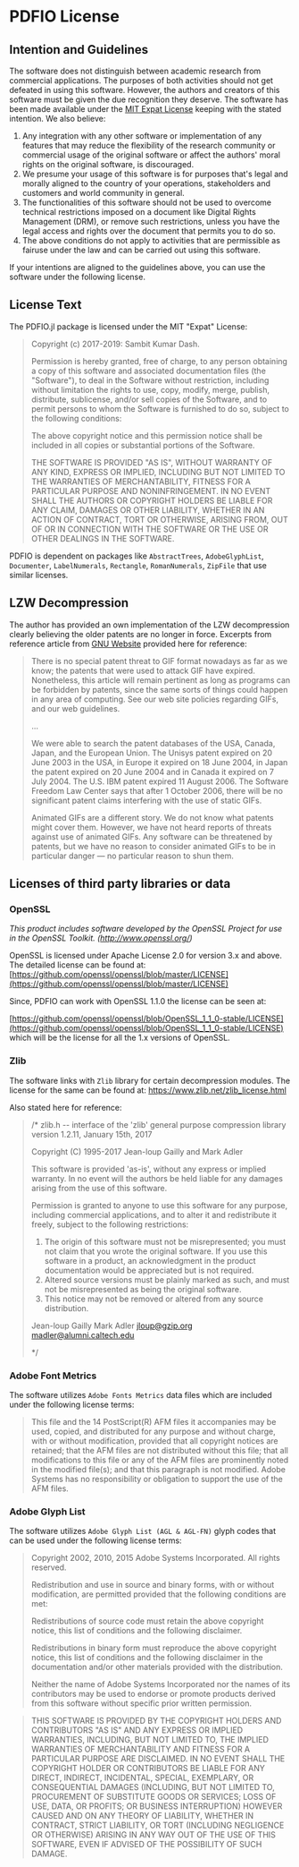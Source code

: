 # PDFIO License 

## Intention and Guidelines

The software does not distinguish between academic research from
commercial applications. The purposes of both activities should not
get defeated in using this software. However, the authors and creators
of this software must be given the due recognition they deserve. The
software has been made available under the [MIT Expat
License](https://github.com/sambitdash/PDFIO.jl/blob/master/LICENSE.md)
keeping with the stated intention. We also believe:

1. Any integration with any other software or implementation of any
   features that may reduce the flexibility of the research community
   or commercial usage of the original software or affect the authors'
   moral rights on the original software, is discouraged.
2. We presume your usage of this software is for purposes that's legal
   and morally aligned to the country of your operations, stakeholders
   and customers and world community in general.
3. The functionalities of this software should not be used to overcome
   technical restrictions imposed on a document like Digital Rights
   Management (DRM), or remove such restrictions, unless you have the
   legal access and rights over the document that permits you to do
   so.
4. The above conditions do not apply to activities that are
   permissible as fairuse under the law and can be carried out using
   this software.

If your intentions are aligned to the guidelines above, you can use
the software under the following license.

## License Text

The PDFIO.jl package is licensed under the MIT "Expat" License:

> Copyright (c) 2017-2019: Sambit Kumar Dash.
> 
> Permission is hereby granted, free of charge, to any person obtaining a copy
> of this software and associated documentation files (the "Software"), to deal
> in the Software without restriction, including without limitation the rights
> to use, copy, modify, merge, publish, distribute, sublicense, and/or sell
> copies of the Software, and to permit persons to whom the Software is
> furnished to do so, subject to the following conditions:
> 
> The above copyright notice and this permission notice shall be included in all
> copies or substantial portions of the Software.
> 
> THE SOFTWARE IS PROVIDED "AS IS", WITHOUT WARRANTY OF ANY KIND, EXPRESS OR
> IMPLIED, INCLUDING BUT NOT LIMITED TO THE WARRANTIES OF MERCHANTABILITY,
> FITNESS FOR A PARTICULAR PURPOSE AND NONINFRINGEMENT. IN NO EVENT SHALL THE
> AUTHORS OR COPYRIGHT HOLDERS BE LIABLE FOR ANY CLAIM, DAMAGES OR OTHER
> LIABILITY, WHETHER IN AN ACTION OF CONTRACT, TORT OR OTHERWISE, ARISING FROM,
> OUT OF OR IN CONNECTION WITH THE SOFTWARE OR THE USE OR OTHER DEALINGS IN THE
> SOFTWARE.
> 
PDFIO is dependent on packages like `AbstractTrees`, `AdobeGlyphList`, 
`Documenter`, `LabelNumerals`, `Rectangle`, `RomanNumerals`, `ZipFile` 
that use similar licenses. 

## LZW Decompression

The author has provided an own implementation of the LZW decompression
clearly believing the older patents are no longer in force. Excerpts from
reference article from [GNU Website](https://www.gnu.org/philosophy/gif.html)
provided here for reference:

> There is no special patent threat to GIF format nowadays as far as we know; 
> the patents that were used to attack GIF have expired. Nonetheless, this 
> article will remain pertinent as long as programs can be forbidden by patents,
> since the same sorts of things could happen in any area of computing. See our 
> web site policies regarding GIFs, and our web guidelines.
>
>
> ...
>
>
> We were able to search the patent databases of the USA, Canada, Japan, and
> the European Union. The Unisys patent expired on 20 June 2003 in the USA, 
> in Europe it expired on 18 June 2004, in Japan the patent expired on 20 June
> 2004 and in Canada it expired on 7 July 2004. The U.S. IBM patent expired 11
> August 2006. The Software Freedom Law Center says that after 1 October 2006,
> there will be no significant patent claims interfering with the use of static
> GIFs.
> 
> Animated GIFs are a different story. We do not know what patents might cover 
> them. However, we have not heard reports of threats against use of animated 
> GIFs. Any software can be threatened by patents, but we have no reason to 
> consider animated GIFs to be in particular danger — no particular reason to 
> shun them.


## Licenses of third party libraries or data

### OpenSSL

*This product includes software developed by the OpenSSL Project for use in the OpenSSL Toolkit. (http://www.openssl.org/)*

OpenSSL is licensed under Apache License 2.0 for version 3.x and above. The detailed license can
be found at:
[https://github.com/openssl/openssl/blob/master/LICENSE](https://github.com/openssl/openssl/blob/master/LICENSE)

Since, PDFIO can work with OpenSSL 1.1.0 the license can be seen at:

[https://github.com/openssl/openssl/blob/OpenSSL_1_1_0-stable/LICENSE](https://github.com/openssl/openssl/blob/OpenSSL_1_1_0-stable/LICENSE) which will be the license for all the 1.x versions of OpenSSL. 


### Zlib

The software links with `Zlib` library for certain decompression
modules. The license for the same can be found at:
https://www.zlib.net/zlib_license.html

Also stated here for reference:

>/* zlib.h -- interface of the 'zlib' general purpose compression library
>  version 1.2.11, January 15th, 2017
>
>  Copyright (C) 1995-2017 Jean-loup Gailly and Mark Adler
>
>  This software is provided 'as-is', without any express or implied
>  warranty.  In no event will the authors be held liable for any damages
>  arising from the use of this software.
>
>  Permission is granted to anyone to use this software for any purpose,
>  including commercial applications, and to alter it and redistribute it
>  freely, subject to the following restrictions:
>
>  1. The origin of this software must not be misrepresented; you must not
>     claim that you wrote the original software. If you use this software
>     in a product, an acknowledgment in the product documentation would be
>     appreciated but is not required.
>  2. Altered source versions must be plainly marked as such, and must not be
>     misrepresented as being the original software.
>  3. This notice may not be removed or altered from any source distribution.
>
>  Jean-loup Gailly        Mark Adler
>  jloup@gzip.org          madler@alumni.caltech.edu
>
> */

### Adobe Font Metrics

The software utilizes `Adobe Fonts Metrics` data files which are included under
the following license terms:

> This file and the 14 PostScript(R) AFM files it accompanies may be used, 
> copied, and distributed for any purpose and without charge, with or without 
> modification, provided that all copyright notices are retained; that the AFM 
> files are not distributed without this file; that all modifications to this 
> file or any of the AFM files are prominently noted in the modified file(s); 
> and that this paragraph is not modified. Adobe Systems has no responsibility 
> or obligation to support the use of the AFM files.

### Adobe Glyph List

The software utilizes `Adobe Glyph List (AGL & AGL-FN)` glyph codes that can be
used under the following license terms:

> Copyright 2002, 2010, 2015 Adobe Systems Incorporated.
> All rights reserved.
>
> Redistribution and use in source and binary forms, with or without
> modification, are permitted provided that the following conditions are
> met:
> 
> Redistributions of source code must retain the above copyright notice,
> this list of conditions and the following disclaimer.
>
> Redistributions in binary form must reproduce the above copyright
> notice, this list of conditions and the following disclaimer in the
> documentation and/or other materials provided with the distribution.
> 
> Neither the name of Adobe Systems Incorporated nor the names of its
> contributors may be used to endorse or promote products derived from
> this software without specific prior written permission.

> THIS SOFTWARE IS PROVIDED BY THE COPYRIGHT HOLDERS AND CONTRIBUTORS
> "AS IS" AND ANY EXPRESS OR IMPLIED WARRANTIES, INCLUDING, BUT NOT
> LIMITED TO, THE IMPLIED WARRANTIES OF MERCHANTABILITY AND FITNESS FOR
> A PARTICULAR PURPOSE ARE DISCLAIMED. IN NO EVENT SHALL THE COPYRIGHT
> HOLDER OR CONTRIBUTORS BE LIABLE FOR ANY DIRECT, INDIRECT, INCIDENTAL,
> SPECIAL, EXEMPLARY, OR CONSEQUENTIAL DAMAGES (INCLUDING, BUT NOT
> LIMITED TO, PROCUREMENT OF SUBSTITUTE GOODS OR SERVICES; LOSS OF USE,
> DATA, OR PROFITS; OR BUSINESS INTERRUPTION) HOWEVER CAUSED AND ON ANY
> THEORY OF LIABILITY, WHETHER IN CONTRACT, STRICT LIABILITY, OR TORT
> (INCLUDING NEGLIGENCE OR OTHERWISE) ARISING IN ANY WAY OUT OF THE USE
> OF THIS SOFTWARE, EVEN IF ADVISED OF THE POSSIBILITY OF SUCH DAMAGE.
